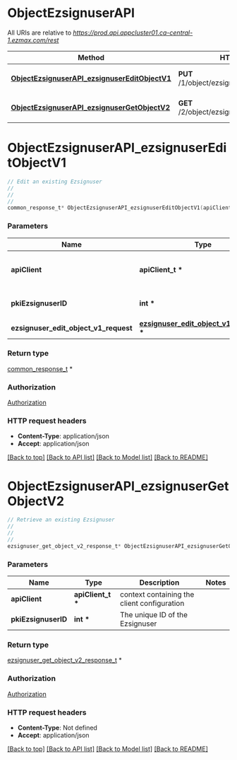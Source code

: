 # ObjectEzsignuserAPI

All URIs are relative to *https://prod.api.appcluster01.ca-central-1.ezmax.com/rest*

Method | HTTP request | Description
------------- | ------------- | -------------
[**ObjectEzsignuserAPI_ezsignuserEditObjectV1**](ObjectEzsignuserAPI.md#ObjectEzsignuserAPI_ezsignuserEditObjectV1) | **PUT** /1/object/ezsignuser/{pkiEzsignuserID} | Edit an existing Ezsignuser
[**ObjectEzsignuserAPI_ezsignuserGetObjectV2**](ObjectEzsignuserAPI.md#ObjectEzsignuserAPI_ezsignuserGetObjectV2) | **GET** /2/object/ezsignuser/{pkiEzsignuserID} | Retrieve an existing Ezsignuser


# **ObjectEzsignuserAPI_ezsignuserEditObjectV1**
```c
// Edit an existing Ezsignuser
//
// 
//
common_response_t* ObjectEzsignuserAPI_ezsignuserEditObjectV1(apiClient_t *apiClient, int *pkiEzsignuserID, ezsignuser_edit_object_v1_request_t *ezsignuser_edit_object_v1_request);
```

### Parameters
Name | Type | Description  | Notes
------------- | ------------- | ------------- | -------------
**apiClient** | **apiClient_t \*** | context containing the client configuration |
**pkiEzsignuserID** | **int \*** | The unique ID of the Ezsignuser | 
**ezsignuser_edit_object_v1_request** | **[ezsignuser_edit_object_v1_request_t](ezsignuser_edit_object_v1_request.md) \*** |  | 

### Return type

[common_response_t](common_response.md) *


### Authorization

[Authorization](../README.md#Authorization)

### HTTP request headers

 - **Content-Type**: application/json
 - **Accept**: application/json

[[Back to top]](#) [[Back to API list]](../README.md#documentation-for-api-endpoints) [[Back to Model list]](../README.md#documentation-for-models) [[Back to README]](../README.md)

# **ObjectEzsignuserAPI_ezsignuserGetObjectV2**
```c
// Retrieve an existing Ezsignuser
//
// 
//
ezsignuser_get_object_v2_response_t* ObjectEzsignuserAPI_ezsignuserGetObjectV2(apiClient_t *apiClient, int *pkiEzsignuserID);
```

### Parameters
Name | Type | Description  | Notes
------------- | ------------- | ------------- | -------------
**apiClient** | **apiClient_t \*** | context containing the client configuration |
**pkiEzsignuserID** | **int \*** | The unique ID of the Ezsignuser | 

### Return type

[ezsignuser_get_object_v2_response_t](ezsignuser_get_object_v2_response.md) *


### Authorization

[Authorization](../README.md#Authorization)

### HTTP request headers

 - **Content-Type**: Not defined
 - **Accept**: application/json

[[Back to top]](#) [[Back to API list]](../README.md#documentation-for-api-endpoints) [[Back to Model list]](../README.md#documentation-for-models) [[Back to README]](../README.md)

